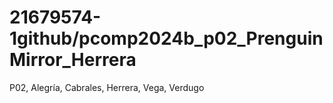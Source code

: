 # 21679574-1github/pcomp2024b_p02_Prenguin Mirror_Herrera
P02, Alegría, Cabrales, Herrera, Vega, Verdugo
